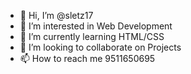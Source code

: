 - 👋 Hi, I’m @sletz17
- 👀 I’m interested in Web Development
- 🌱 I’m currently learning HTML/CSS
- 💞️ I’m looking to collaborate on Projects
- 📫 How to reach me 9511650695

<!---
sletz17/sletz17 is a ✨ special ✨ repository because its `README.md` (this file) appears on your GitHub profile.
You can click the Preview link to take a look at your changes.
--->
